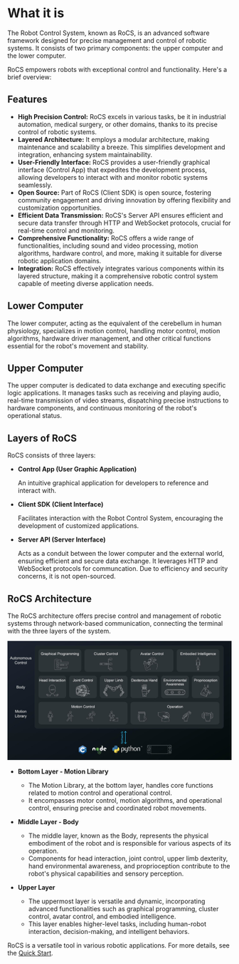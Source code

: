 # What it is

The Robot Control System, known as RoCS, is an advanced software framework designed for precise management and control of robotic systems. It consists of two primary components: the upper computer and the lower computer.

RoCS empowers robots with exceptional control and functionality. Here's a brief overview:

## Features

* **High Precision Control:** RoCS excels in various tasks, be it in industrial automation, medical surgery, or other domains, thanks to its precise control of robotic systems.
* **Layered Architecture:** It employs a modular architecture, making maintenance and scalability a breeze. This simplifies development and integration, enhancing system maintainability.
* **User-Friendly Interface:** RoCS provides a user-friendly graphical interface (Control App) that expedites the development process, allowing developers to interact with and monitor robotic systems seamlessly.
* **Open Source:** Part of RoCS (Client SDK) is open source, fostering community engagement and driving innovation by offering flexibility and customization opportunities.
* **Efficient Data Transmission:** RoCS's Server API ensures efficient and secure data transfer through HTTP and WebSocket protocols, crucial for real-time control and monitoring.
* **Comprehensive Functionality:** RoCS offers a wide range of functionalities, including sound and video processing, motion algorithms, hardware control, and more, making it suitable for diverse robotic application domains.
* **Integration:** RoCS effectively integrates various components within its layered structure, making it a comprehensive robotic control system capable of meeting diverse application needs.

## Lower Computer

The lower computer, acting as the equivalent of the cerebellum in human physiology, specializes in motion control, handling motor control, motion algorithms, hardware driver management, and other critical functions essential for the robot's movement and stability.

## Upper Computer

The upper computer is dedicated to data exchange and executing specific logic applications. It manages tasks such as receiving and playing audio, real-time transmission of video streams, dispatching precise instructions to hardware components, and continuous monitoring of the robot's operational status.

## Layers of RoCS

RoCS consists of three layers:

* **Control App (User Graphic Application)**

  An intuitive graphical application for developers to reference and interact with.
* **Client SDK (Client Interface)**

  Facilitates interaction with the Robot Control System, encouraging the development of customized applications.
* **Server API (Server Interface)**

  Acts as a conduit between the lower computer and the external world, ensuring efficient and secure data exchange. It leverages HTTP and WebSocket protocols for communcation. Due to efficiency and security concerns, it is not open-sourced.

## RoCS Architecture

The RoCS architecture offers precise control and management of robotic systems through network-based communication, connecting the terminal with the three layers of the system.

![](static/about_rocs.png)

* **Bottom Layer - Motion Library**

  * The Motion Library, at the bottom layer, handles core functions related to motion control and operational control.
  * It encompasses motor control, motion algorithms, and operational control, ensuring precise and coordinated robot movements.
* **Middle Layer - Body**

  * The middle layer, known as the Body, represents the physical embodiment of the robot and is responsible for various aspects of its operation.
  * Components for head interaction, joint control, upper limb dexterity, hand environmental awareness, and proprioception contribute to the robot's physical capabilities and sensory perception.
* **Upper Layer**

  * The uppermost layer is versatile and dynamic, incorporating advanced functionalities such as graphical programming, cluster control, avatar control, and embodied intelligence.
  * This layer enables higher-level tasks, including human-robot interaction, decision-making, and intelligent behaviors.

RoCS is a versatile tool in various robotic applications. For more details, see the [Quick Start](quick_start/overview.md).
